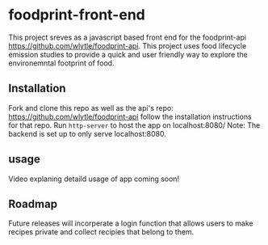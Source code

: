 # foodprint-front-end
This project sreves as a javascript based front end for the foodprint-api https://github.com/wlytle/foodprint-api. This project uses food lifecycle emission studies to provide a quick and user friendly way to explore the environemntal footprint of food. 

## Installation
Fork and clone this repo as well as the api's repo: https://github.com/wlytle/foodprint-api follow the installation instructions for that repo. Run `http-server` to host the app on localhost:8080/ Note: The backend is set up to only serve localhost:8080. 

## usage
Video explaning detaild usage of app coming soon!

## Roadmap  

Future releases will incorperate a login function that allows users to make recipes private and collect recipies that belong to them. 